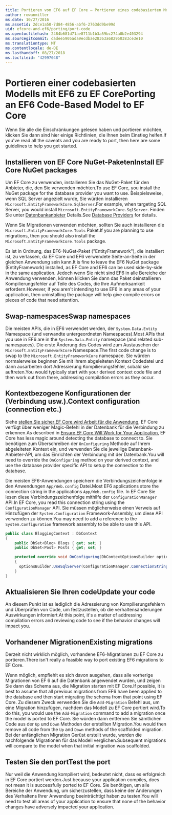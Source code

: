 ```yaml
---
title: Portieren von EF6 auf EF Core – Portieren eines codebasierten Modells
author: rowanmiller
ms.date: 10/27/2016
ms.assetid: 2dce1a50-7d84-4856-abf6-2763dd9be99d
uid: efcore-and-ef6/porting/port-code
ms.openlocfilehash: 2484b681d71ae8711b1b3a59bc274a0b2e403294
ms.sourcegitcommit: dadee5905ada9ecdbae28363a682950383ce3e10
ms.translationtype: MT
ms.contentlocale: de-DE
ms.lasthandoff: 08/27/2018
ms.locfileid: "42997048"
---
```

# <a name="porting-an-ef6-code-based-model-to-ef-core"></a><span data-ttu-id="97f74-102">Portieren einer codebasierten Modells mit EF6 zu EF Core</span><span class="sxs-lookup"><span data-stu-id="97f74-102">Porting an EF6 Code-Based Model to EF Core</span></span>

<span data-ttu-id="97f74-103">Wenn Sie alle die Einschränkungen gelesen haben und portieren möchten, klicken Sie dann sind hier einige Richtlinien, die Ihnen beim Einstieg helfen.</span><span class="sxs-lookup"><span data-stu-id="97f74-103">If you've read all the caveats and you are ready to port, then here are some guidelines to help you get started.</span></span>

## <a name="install-ef-core-nuget-packages"></a><span data-ttu-id="97f74-104">Installieren von EF Core NuGet-Paketen</span><span class="sxs-lookup"><span data-stu-id="97f74-104">Install EF Core NuGet packages</span></span>

<span data-ttu-id="97f74-105">Um EF Core zu verwenden, installieren Sie das NuGet-Paket für den Anbieter, die, den Sie verwenden möchten.</span><span class="sxs-lookup"><span data-stu-id="97f74-105">To use EF Core, you install the NuGet package for the database provider you want to use.</span></span> <span data-ttu-id="97f74-106">Beispielsweise, wenn SQL Server angezielt wurde, Sie würden installieren `Microsoft.EntityFrameworkCore.SqlServer`.</span><span class="sxs-lookup"><span data-stu-id="97f74-106">For example, when targeting SQL Server, you would install `Microsoft.EntityFrameworkCore.SqlServer`.</span></span> <span data-ttu-id="97f74-107">Finden Sie unter [Datenbankanbieter](../../core/providers/index.md) Details.</span><span class="sxs-lookup"><span data-stu-id="97f74-107">See [Database Providers](../../core/providers/index.md) for details.</span></span>

<span data-ttu-id="97f74-108">Wenn Sie Migrationen verwenden möchten, sollten Sie auch installieren die `Microsoft.EntityFrameworkCore.Tools` Paket.</span><span class="sxs-lookup"><span data-stu-id="97f74-108">If you are planning to use migrations, then you should also install the `Microsoft.EntityFrameworkCore.Tools` package.</span></span>

<span data-ttu-id="97f74-109">Es ist in Ordnung, das EF6-NuGet-Paket ("EntityFramework"), die installiert ist, zu verlassen, da EF Core und EF6 verwendete Seite-an-Seite in der gleichen Anwendung sein kann.</span><span class="sxs-lookup"><span data-stu-id="97f74-109">It is fine to leave the EF6 NuGet package (EntityFramework) installed, as EF Core and EF6 can be used side-by-side in the same application.</span></span> <span data-ttu-id="97f74-110">Jedoch wenn Sie nicht sind EF6 in alle Bereiche der Anwendung verwenden, können klicken Sie dann das Paket deinstallieren Kompilierungsfehler auf Teile des Codes, die Ihre Aufmerksamkeit erfordern.</span><span class="sxs-lookup"><span data-stu-id="97f74-110">However, if you aren't intending to use EF6 in any areas of your application, then uninstalling the package will help give compile errors on pieces of code that need attention.</span></span>

## <a name="swap-namespaces"></a><span data-ttu-id="97f74-111">Swap-namespaces</span><span class="sxs-lookup"><span data-stu-id="97f74-111">Swap namespaces</span></span>

<span data-ttu-id="97f74-112">Die meisten APIs, die in EF6 verwendet werden, der `System.Data.Entity` Namespace (und verwandte untergeordneten Namespaces).</span><span class="sxs-lookup"><span data-stu-id="97f74-112">Most APIs that you use in EF6 are in the `System.Data.Entity` namespace (and related sub-namespaces).</span></span> <span data-ttu-id="97f74-113">Die erste Änderung des Codes wird zum Austauschen der `Microsoft.EntityFrameworkCore` Namespace.</span><span class="sxs-lookup"><span data-stu-id="97f74-113">The first code change is to swap to the `Microsoft.EntityFrameworkCore` namespace.</span></span> <span data-ttu-id="97f74-114">Sie würden normalerweise beginnen Sie mit Ihrem abgeleiteten Kontext Codedatei und dann ausarbeiten dort Adressierung Kompilierungsfehler, sobald sie auftreten.</span><span class="sxs-lookup"><span data-stu-id="97f74-114">You would typically start with your derived context code file and then work out from there, addressing compilation errors as they occur.</span></span>

## <a name="context-configuration-connection-etc"></a><span data-ttu-id="97f74-115">Kontextbezogene Konfigurationen der (Verbindung usw.).</span><span class="sxs-lookup"><span data-stu-id="97f74-115">Context configuration (connection etc.)</span></span>

<span data-ttu-id="97f74-116">Siehe [stellen Sie sicher EF Core wird Arbeit für die Anwendung](ensure-requirements.md), EF Core verfügt über weniger Magic-Befehl in der Datenbank für die Verbindung zu erkennen.</span><span class="sxs-lookup"><span data-stu-id="97f74-116">As described in [Ensure EF Core Will Work for Your Application](ensure-requirements.md), EF Core has less magic around detecting the database to connect to.</span></span> <span data-ttu-id="97f74-117">Sie benötigen zum Überschreiben der `OnConfiguring` Methode auf Ihrem abgeleiteten Kontext ein, und verwenden Sie die jeweilige Datenbank-Anbieter-API, um das Einrichten der Verbindung mit der Datenbank.</span><span class="sxs-lookup"><span data-stu-id="97f74-117">You will need to override the `OnConfiguring` method on your derived context, and use the database provider specific API to setup the connection to the database.</span></span>

<span data-ttu-id="97f74-118">Die meisten EF6-Anwendungen speichern die Verbindungszeichenfolge in den Anwendungen `App/Web.config` Datei.</span><span class="sxs-lookup"><span data-stu-id="97f74-118">Most EF6 applications store the connection string in the applications `App/Web.config` file.</span></span> <span data-ttu-id="97f74-119">In EF Core Sie lesen diese Verbindungszeichenfolge mithilfe der `ConfigurationManager` API.</span><span class="sxs-lookup"><span data-stu-id="97f74-119">In EF Core, you read this connection string using the `ConfigurationManager` API.</span></span> <span data-ttu-id="97f74-120">Sie müssen möglicherweise einen Verweis auf Hinzufügen der `System.Configuration` Framework-Assembly, um diese API verwenden zu können.</span><span class="sxs-lookup"><span data-stu-id="97f74-120">You may need to add a reference to the `System.Configuration` framework assembly to be able to use this API.</span></span>

``` csharp
public class BloggingContext : DbContext
{
    public DbSet<Blog> Blogs { get; set; }
    public DbSet<Post> Posts { get; set; }

    protected override void OnConfiguring(DbContextOptionsBuilder optionsBuilder)
    {
      optionsBuilder.UseSqlServer(ConfigurationManager.ConnectionStrings["BloggingDatabase"].ConnectionString);
    }
}
```

## <a name="update-your-code"></a><span data-ttu-id="97f74-121">Aktualisieren Sie Ihren code</span><span class="sxs-lookup"><span data-stu-id="97f74-121">Update your code</span></span>

<span data-ttu-id="97f74-122">An diesem Punkt ist es lediglich die Adressierung von Kompilierungsfehlern und Überprüfen von Code, um festzustellen, ob die verhaltensänderungen Auswirkungen informiert.</span><span class="sxs-lookup"><span data-stu-id="97f74-122">At this point, it's a matter of addressing compilation errors and reviewing code to see if the behavior changes will impact you.</span></span>

## <a name="existing-migrations"></a><span data-ttu-id="97f74-123">Vorhandener Migrationen</span><span class="sxs-lookup"><span data-stu-id="97f74-123">Existing migrations</span></span>

<span data-ttu-id="97f74-124">Derzeit nicht wirklich möglich, vorhandene EF6-Migrationen zu EF Core zu portieren.</span><span class="sxs-lookup"><span data-stu-id="97f74-124">There isn't really a feasible way to port existing EF6 migrations to EF Core.</span></span>

<span data-ttu-id="97f74-125">Wenn möglich, empfiehlt es sich davon ausgehen, dass alle vorherige Migrationen von EF 6 auf die Datenbank angewendet wurden, und zeigen Sie dann das Schema aus, die Migration starten mit EF Core.</span><span class="sxs-lookup"><span data-stu-id="97f74-125">If possible, it is best to assume that all previous migrations from EF6 have been applied to the database and then start migrating the schema from that point using EF Core.</span></span> <span data-ttu-id="97f74-126">Zu diesem Zweck verwenden Sie die `Add-Migration` Befehl aus, um eine Migration hinzufügen, nachdem das Modell zu EF Core portiert wird.</span><span class="sxs-lookup"><span data-stu-id="97f74-126">To do this, you would use the `Add-Migration` command to add a migration once the model is ported to EF Core.</span></span> <span data-ttu-id="97f74-127">Sie würden dann entfernen Sie sämtlichen Code aus der `Up` und `Down` Methoden der erstellten Migration.</span><span class="sxs-lookup"><span data-stu-id="97f74-127">You would then remove all code from the `Up` and `Down` methods of the scaffolded migration.</span></span> <span data-ttu-id="97f74-128">Bei der anfänglichen Migration Gerüst erstellt wurde, werden die nachfolgende Migrationen für das Modell verglichen.</span><span class="sxs-lookup"><span data-stu-id="97f74-128">Subsequent migrations will compare to the model when that initial migration was scaffolded.</span></span>

## <a name="test-the-port"></a><span data-ttu-id="97f74-129">Testen Sie den port</span><span class="sxs-lookup"><span data-stu-id="97f74-129">Test the port</span></span>

<span data-ttu-id="97f74-130">Nur weil die Anwendung kompiliert wird, bedeutet nicht, dass es erfolgreich in EF Core portiert werden.</span><span class="sxs-lookup"><span data-stu-id="97f74-130">Just because your application compiles, does not mean it is successfully ported to EF Core.</span></span> <span data-ttu-id="97f74-131">Sie benötigen, um alle Bereiche der Anwendung, um sicherzustellen, dass keine der Änderungen des Verhaltens Ihrer Anwendung beeinträchtigt haben zu testen.</span><span class="sxs-lookup"><span data-stu-id="97f74-131">You will need to test all areas of your application to ensure that none of the behavior changes have adversely impacted your application.</span></span>
